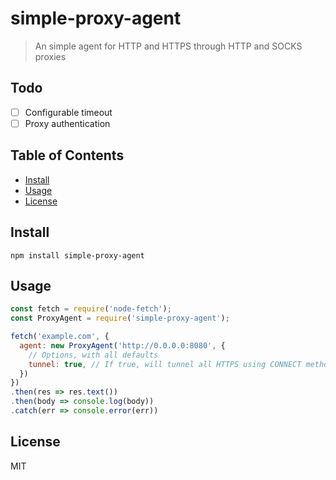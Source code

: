 # simple-proxy-agent

> An simple agent for HTTP and HTTPS through HTTP and SOCKS proxies

## Todo

* [ ] Configurable timeout
* [ ] Proxy authentication

## Table of Contents

* [Install](#install)
* [Usage](#usage)
* [License](#license)

## Install

```shell script
npm install simple-proxy-agent
```

## Usage

```js
const fetch = require('node-fetch');
const ProxyAgent = require('simple-proxy-agent');

fetch('example.com', {
  agent: new ProxyAgent('http://0.0.0.0:8080', {
    // Options, with all defaults
    tunnel: true, // If true, will tunnel all HTTPS using CONNECT method
  })
})
.then(res => res.text())
.then(body => console.log(body))
.catch(err => console.error(err))
```

## License

MIT
